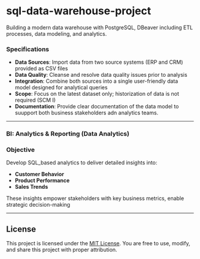 # sql-data-warehouse-project
Building a modern data warehouse with PostgreSQL, DBeaver including ETL processes, data modeling, and analytics.

### Specifications
- **Data Sources**: Import data from two source systems (ERP and CRM) provided as CSV files
- **Data Quality**: Cleanse and resolve data quality issues prior to analysis
- **Integration**: Combine both sources into a single user-friendly data model designed for analytical queries
- **Scope**: Focus on the latest dataset only; historization of data is not required (SCM I)
- **Documentation**: Provide clear documentation of the data model to suupport both business stakeholders adn analytics teams.

---

### BI: Analytics & Reporting (Data Analytics)

### Objective
Develop SQL_based analytics to deliver detailed insights into:
- **Customer Behavior**
- **Product Performance**
- **Sales Trends**

These insights empower stakeholders with key business metrics, enable strategic decision-making 

---

## License
This project is licensed under the [MIT License](LICENSE). You are free to use, modify, and share this project with proper attribution. 

